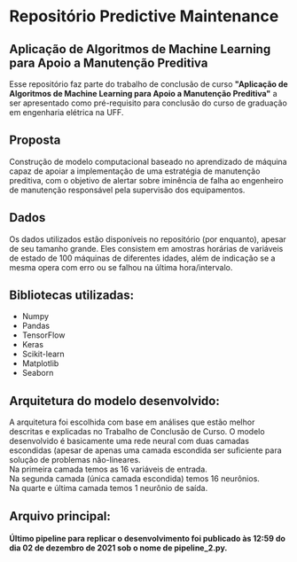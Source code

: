 # Repositório Predictive Maintenance
## Aplicação de Algoritmos de Machine Learning para Apoio a Manutenção Preditiva
Esse repositório faz parte do trabalho de conclusão de curso <strong>"Aplicação de Algoritmos de Machine Learning para Apoio a Manutenção Preditiva"</strong> a ser apresentado como pré-requisito para conclusão do curso de graduação em engenharia elétrica na UFF.

## Proposta
Construção de modelo computacional baseado no aprendizado de máquina capaz de apoiar a implementação de uma estratégia de manutenção preditiva, com o objetivo de alertar sobre iminência de falha ao engenheiro de manutenção responsável pela supervisão dos equipamentos.

## Dados 
Os dados utilizados estão disponíveis no repositório (por enquanto), apesar de seu tamanho grande. Eles consistem em amostras horárias de variáveis de estado de 100 máquinas de diferentes idades, além de indicação se a mesma opera com erro ou se falhou na última hora/intervalo. 

## Bibliotecas utilizadas:
<ul>
  <li>Numpy</li>
  <li>Pandas</li>
  <li>TensorFlow</li>
  <li>Keras</li>
  <li>Scikit-learn</li>
  <li>Matplotlib</li>
  <li>Seaborn</li>
</ul>

## Arquitetura do modelo desenvolvido:
A arquitetura foi escolhida com base em análises que estão melhor descritas e explicadas no Trabalho de Conclusão de Curso.
O modelo desenvolvido é basicamente uma rede neural com duas camadas escondidas (apesar de apenas uma camada escondida ser suficiente para solução de problemas não-lineares.<br>
  Na primeira camada temos as 16 variáveis de entrada.<br>
  Na segunda camada (única camada escondida) temos 16 neurônios.<br>
  Na quarte e última camada temos 1 neurônio de saída.<br>

## Arquivo principal:
#### Último pipeline para replicar o desenvolvimento foi publicado às 12:59 do dia 02 de dezembro de 2021 sob o nome de pipeline_2.py.
